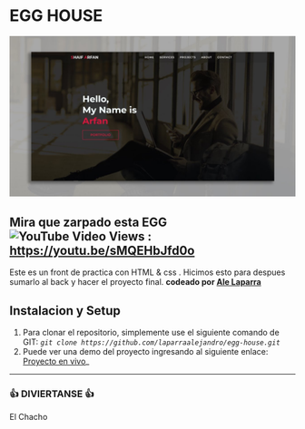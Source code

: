 # EGG HOUSE
![Watch Now](./img/Design.jpg)
## Mira que zarpado esta EGG ![YouTube Video Views](https://img.shields.io/youtube/views/ZFQkb26UD1Y?style=social) : https://youtu.be/sMQEHbJfd0o   


Este es un front de practica con HTML &amp; css . Hicimos esto para despues sumarlo al back y hacer el proyecto final.
<b>codeado por [Ale Laparra](https://github.com/laparraalejandro/egg-house.git)</b>


## Instalacion y Setup

1. Para clonar el repositorio, simplemente use el siguiente comando de GIT:  _`git clone https://github.com/laparraalejandro/egg-house.git`_
2.  Puede ver una demo del proyecto ingresando al siguiente enlace: [Proyecto en vivo](https://egg-house.netlify.app/)_

<hr>


### 👍 DIVIERTANSE 👍
El Chacho


